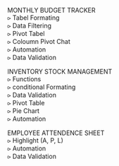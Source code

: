 MONTHLY BUDGET TRACKER
<br>
⪧ Tabel Formating
<br>
⪧ Data Filtering
<br>
⪧ Pivot Tabel
<br>
⪧ Coloumn Pivot Chat
<br>
⪧ Automation
<br>
⪧ Data Validation

INVENTORY STOCK MANAGEMENT
<br>
⪧ Functions
<br>
⪧ conditional Formating
<br>
⪧ Data Validation
<br>
⪧ Pivot Table
<br>
⪧ Pie Chart
<br>
⪧ Automation

EMPLOYEE ATTENDENCE SHEET
<br>
⪧ Highlight (A, P, L)
<br>
⪧ Automation
<br>
⪧ Data Validation
